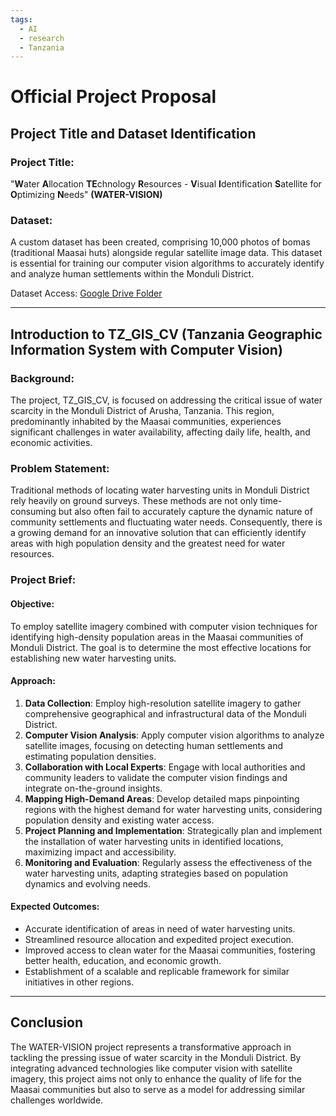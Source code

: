 ```yaml
---
tags:
  - AI
  - research
  - Tanzania
---
```

# Official Project Proposal

## Project Title and Dataset Identification

### Project Title:

"**W**ater **A**llocation **TE**chnology **R**esources - **V**isual **I**dentification **S**atellite for **O**ptimizing **N**eeds" **(WATER-VISION)**

### Dataset:

A custom dataset has been created, comprising 10,000 photos of bomas (traditional Maasai huts) alongside regular satellite image data. This dataset is essential for training our computer vision algorithms to accurately identify and analyze human settlements within the Monduli District.

Dataset Access: [Google Drive Folder](https://drive.google.com/drive/folders/1ilDbRF4RQz1in7DHlgZut6DbhA6u2_C1?usp=sharing)

---

## Introduction to TZ_GIS_CV (Tanzania Geographic Information System with Computer Vision)

### Background:

The project, TZ_GIS_CV, is focused on addressing the critical issue of water scarcity in the Monduli District of Arusha, Tanzania. This region, predominantly inhabited by the Maasai communities, experiences significant challenges in water availability, affecting daily life, health, and economic activities.

### Problem Statement:

Traditional methods of locating water harvesting units in Monduli District rely heavily on ground surveys. These methods are not only time-consuming but also often fail to accurately capture the dynamic nature of community settlements and fluctuating water needs. Consequently, there is a growing demand for an innovative solution that can efficiently identify areas with high population density and the greatest need for water resources.

### Project Brief:

#### Objective:

To employ satellite imagery combined with computer vision techniques for identifying high-density population areas in the Maasai communities of Monduli District. The goal is to determine the most effective locations for establishing new water harvesting units.

#### Approach:

1. **Data Collection**: Employ high-resolution satellite imagery to gather comprehensive geographical and infrastructural data of the Monduli District.
2. **Computer Vision Analysis**: Apply computer vision algorithms to analyze satellite images, focusing on detecting human settlements and estimating population densities.
3. **Collaboration with Local Experts**: Engage with local authorities and community leaders to validate the computer vision findings and integrate on-the-ground insights.
4. **Mapping High-Demand Areas**: Develop detailed maps pinpointing regions with the highest demand for water harvesting units, considering population density and existing water access.
5. **Project Planning and Implementation**: Strategically plan and implement the installation of water harvesting units in identified locations, maximizing impact and accessibility.
6. **Monitoring and Evaluation**: Regularly assess the effectiveness of the water harvesting units, adapting strategies based on population dynamics and evolving needs.

#### Expected Outcomes:

- Accurate identification of areas in need of water harvesting units.
- Streamlined resource allocation and expedited project execution.
- Improved access to clean water for the Maasai communities, fostering better health, education, and economic growth.
- Establishment of a scalable and replicable framework for similar initiatives in other regions.

---

## Conclusion

The WATER-VISION project represents a transformative approach in tackling the pressing issue of water scarcity in the Monduli District. By integrating advanced technologies like computer vision with satellite imagery, this project aims not only to enhance the quality of life for the Maasai communities but also to serve as a model for addressing similar challenges worldwide.